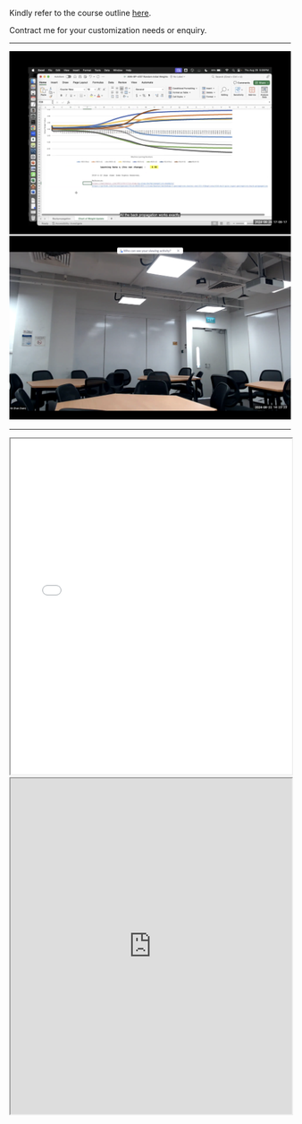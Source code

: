 Kindly refer to the course outline [here](https://github.com/dd-consulting/About_Sam_GU/tree/main/Courses).

Contract me for your customization needs or enquiry.

---

![](sn001.png)
![](sn002.png)

---

<iframe src="co_BC3409.pdf" width="100%" height="600px">
    This browser does not support PDFs. Please download the PDF to view it: <a href="co_BC3409.pdf">Download PDF</a>.
</iframe>

<iframe src="https://github.com/dd-consulting/About_Sam_GU/blob/main/Courses/AI%20for%20Accounting%20and%20Finance/co_BC3409.pdf" width="100%" height="600px">
    This browser does not support PDFs. Please download the PDF to view it: <a href="https://github.com/dd-consulting/About_Sam_GU/blob/main/Courses/AI%20for%20Accounting%20and%20Finance/co_BC3409.pdf">Download PDF</a>.
</iframe>
